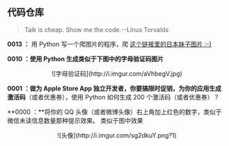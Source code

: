 ## 代码仓库 ##

> Talk is cheap. Show me the code.--Linus Torvalds

**0013 ：** 用 Python 写一个爬图片的程序，爬 [这个链接里的日本妹子图片 :-)](http://tieba.baidu.com/p/2166231880)


**0010 ：**使用 Python 生成类似于下图中的**字母验证码图片**

<center>![字母验证码](http://i.imgur.com/aVhbegV.jpg)</center>


**0001 ：**做为 Apple Store App 独立开发者，你要搞限时促销，为你的应用**生成激活码**（或者优惠券），使用 Python 如何生成 200 个激活码（或者优惠券）？

**0000 ：**将你的 QQ 头像（或者微博头像）右上角加上红色的数字，类似于微信未读信息数量那种提示效果。
类似于图中效果

<center>![头像](http://i.imgur.com/sg2dkuY.png?1)</center>




